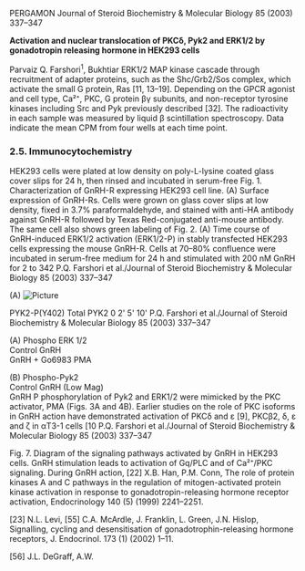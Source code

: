 
PERGAMON
Journal of Steroid Biochemistry & Molecular Biology 85 (2003) 337–347

**Activation and nuclear translocation of PKCδ, Pyk2 and ERK1/2 by gonadotropin releasing hormone in HEK293 cells**

Parvaiz Q. Farshori${}^{1}$, Bukhtiar
ERK1/2 MAP kinase cascade through recruitment of adapter proteins, such as the Shc/Grb2/Sos complex, which activate the small G protein, Ras [11, 13–19]. Depending on the GPCR agonist and cell type, Ca²⁺, PKC, G protein βγ subunits, and non-receptor tyrosine kinases including Src and Pyk
previously described [32]. The radioactivity in each sample was measured by liquid β scintillation spectroscopy. Data indicate the mean CPM from four wells at each time point.

### 2.5. Immunocytochemistry

HEK293 cells were plated at low density on poly-L-lysine coated glass cover slips for 24 h, then rinsed and incubated in serum-free
Fig. 1. Characterization of GnRH-R expressing HEK293 cell line. (A) Surface expression of GnRH-Rs. Cells were grown on glass cover slips at low density, fixed in 3.7% paraformaldehyde, and stained with anti-HA antibody against GnRH-R followed by Texas Red-conjugated anti-mouse antibody. The same cell also shows green labeling of
Fig. 2. (A) Time course of GnRH-induced ERK1/2 activation (ERK1/2-P) in stably transfected HEK293 cells expressing the mouse GnRH-R. Cells at 70–80% confluence were incubated in serum-free medium for 24 h and stimulated with 200 nM GnRH for 2 to 
342 P.Q. Farshori et al./Journal of Steroid Biochemistry & Molecular Biology 85 (2003) 337–347

(A)
![Picture](https://i.imgur.com/1234567.png)

PYK2-P(Y402)
Total PYK2
0 2' 5' 10' 
P.Q. Farshori et al./Journal of Steroid Biochemistry & Molecular Biology 85 (2003) 337–347

(A) Phospho ERK 1/2  
Control GnRH  
GnRH + Go6983 PMA  

(B) Phospho-Pyk2  
Control GnRH (Low Mag)  
GnRH P
phosphorylation of Pyk2 and ERK1/2 were mimicked by the PKC activator, PMA (Figs. 3A and 4B). Earlier studies on the role of PKC isoforms in GnRH action have demonstrated activation of PKCδ and ε [9], PKCβ2, δ, ε and ζ in αT3-1 cells [10
P.Q. Farshori et al./Journal of Steroid Biochemistry & Molecular Biology 85 (2003) 337–347

Fig. 7. Diagram of the signaling pathways activated by GnRH in HEK293 cells. GnRH stimulation leads to activation of Gq/PLC and of Ca²⁺/PKC signaling. During GnRH action,
[22] X.B. Han, P.M. Conn, The role of protein kinases A and C pathways in the regulation of mitogen-activated protein kinase activation in response to gonadotropin-releasing hormone receptor activation, Endocrinology 140 (5) (1999) 2241–2251.

[23] N.L. Levi,
[55] C.A. McArdle, J. Franklin, L. Green, J.N. Hislop, Signalling, cycling and desensitisation of gonadotrophin-releasing hormone receptors, J. Endocrinol. 173 (1) (2002) 1–11.

[56] J.L. DeGraff, A.W.